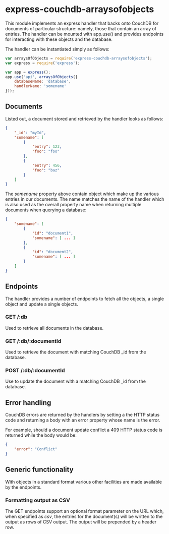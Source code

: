 express-couchdb-arraysofobjects
===============================

This module implements an express handler that backs onto CouchDB for
documents of particular structure: namely, those that contain an array of
entries. The handler can be mounted with app.use() and provides endpoints for
interacting with these objects and the database.

The handler can be instantiated simply as follows:

```js
var arraysOfObjects = require('express-couchdb-arraysofobjects');
var express = require('express');

var app = express();
app.use('api', arraysOfObjects({
    databaseName: 'database',
    handlerName: 'somename'
}));

```

Documents
---------

Listed out, a document stored and retrieved by the handler looks as follows:

```json
{
    "_id": "myId",
    "somename": [
        {
            "entry": 123,
            "foo": "foo"
        },
        {
            "entry": 456,
            "foo": "baz"
        }
    ]
}
```

The *somename* property above contain object which make up the various entries
in our documents. The name matches the name of the handler which is also used
as the overall property name when returning multiple documents when querying a
database:

```json
{
    "somename": [
        {
            "id": "document1",
            "somename": [ ... ]
        },
        {
            "id": "document2",
            "somename": [ ... ]
        }
    ]
}
```

Endpoints
---------

The handler provides a number of endpoints to fetch all the objects, a single
object and update a single objects.

### GET /:db

Used to retrieve all documents in the database.

### GET /:db/:documentId

Used to retrieve the document with matching CouchDB _id from the database.

### POST /:db/:documentId

Use to update the document with a matching CouchDB _id from the database.

Error handling
--------------

CouchDB errors are returned by the handlers by setting a the HTTP status code
and returning a body with an error property whose name is the error.

For example, should a document update conflict a 409 HTTP status code is
returned while the body would be:

```json
{
    "error": "Conflict"
}
```

Generic functionality
---------------------

With objects in a standard format various other facilities are made available
by the endpoints.

### Formatting output as CSV

The GET endpoints support an optional format parameter on the URL which, when
specified as *csv*, the entries for the document(s) will be written to the
output as rows of CSV output. The output will be prepended by a header row.
